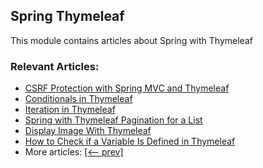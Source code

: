 ## Spring Thymeleaf 

This module contains articles about Spring with Thymeleaf

### Relevant Articles: 
- [CSRF Protection with Spring MVC and Thymeleaf](https://www.baeldung.com/csrf-thymeleaf-with-spring-security)
- [Conditionals in Thymeleaf](https://www.baeldung.com/spring-thymeleaf-conditionals)
- [Iteration in Thymeleaf](https://www.baeldung.com/thymeleaf-iteration)
- [Spring with Thymeleaf Pagination for a List](https://www.baeldung.com/spring-thymeleaf-pagination)
- [Display Image With Thymeleaf](https://www.baeldung.com/java-thymeleaf-image)
- [How to Check if a Variable Is Defined in Thymeleaf](https://www.baeldung.com/spring-thymeleaf-variable-defined)
- More articles: [[<-- prev]](../spring-thymeleaf-4)
